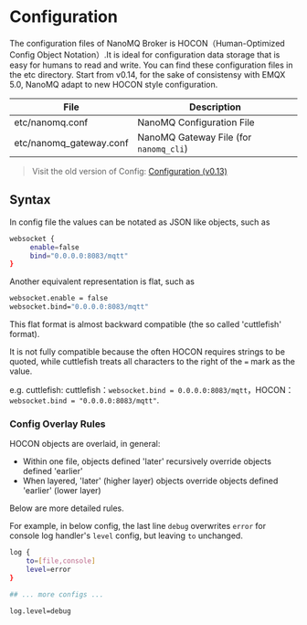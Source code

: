 # Configuration

The configuration files of NanoMQ Broker is HOCON（Human-Optimized Config Object Notation）.It is ideal for configuration data storage that is easy for humans to read and write. You can find these configuration files in the etc directory. Start from v0.14, for the sake of consistensy with EMQX 5.0, NanoMQ adapt to new HOCON style configuration.

| File                    | Description                            |
| ----------------------- | -------------------------------------- |
| etc/nanomq.conf         | NanoMQ Configuration File              |
| etc/nanomq_gateway.conf | NanoMQ Gateway File (for `nanomq_cli`) |

> Visit the old version of Config: [ Configuration (v0.13)](./v013.md)

## Syntax

In config file the values can be notated as JSON like objects, such as

```bash
websocket {
     enable=false
     bind="0.0.0.0:8083/mqtt"
}
```

Another equivalent representation is flat, such as

```bash
websocket.enable = false
websocket.bind="0.0.0.0:8083/mqtt"
```

This flat format is almost backward compatible (the so called 'cuttlefish' format).

It is not fully compatible because the often HOCON requires strings to be quoted,
while cuttlefish treats all characters to the right of the `=` mark as the value.

e.g. cuttlefish: cuttlefish：`websocket.bind = 0.0.0.0:8083/mqtt`，HOCON：`websocket.bind = "0.0.0.0:8083/mqtt"`.

### Config Overlay Rules

HOCON objects are overlaid, in general:

- Within one file, objects defined 'later' recursively override objects defined 'earlier'
- When layered, 'later' (higher layer) objects override objects defined 'earlier' (lower layer)

Below are more detailed rules.

For example, in below config, the last line `debug` overwrites `error` for
console log handler's `level` config, but leaving `to` unchanged.

```bash
log {
    to=[file,console]
    level=error
}

## ... more configs ...

log.level=debug
```
